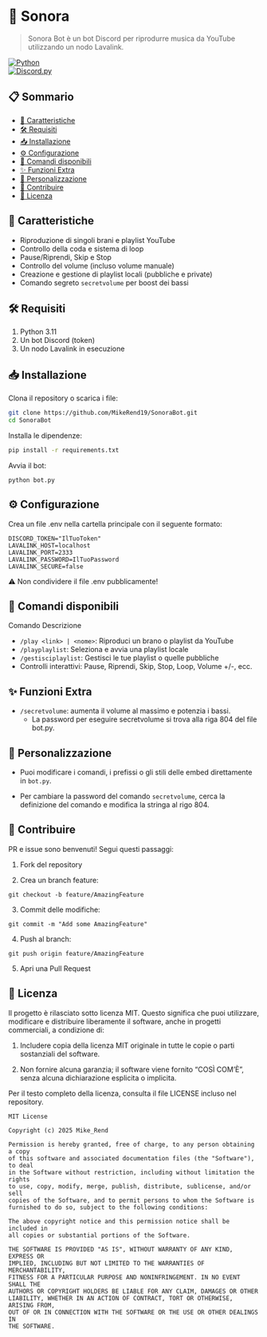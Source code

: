 # 🤖 Sonora

> Sonora Bot è un bot Discord per riprodurre musica da YouTube utilizzando un nodo Lavalink.

[![Python](https://img.shields.io/badge/python-3.11-blue)](https://www.python.org/)  
[![Discord.py](https://img.shields.io/badge/discord.py-%7E2.0-green)](https://github.com/Rapptz/discord.py)

## 📋 Sommario

- [🚀 Caratteristiche](#caratteristiche)
- [🛠️ Requisiti](#requisiti)
- [📥 Installazione](#installazione)
- [⚙️ Configurazione](#configurazione)
- [🎹 Comandi disponibili](#comandi-disponibili)
- [✨ Funzioni Extra](#funzioni-extra)
- [🔧 Personalizzazione](#personalizzazione)
- [🤝 Contribuire](#contribuire)
- [📄 Licenza](#licenza)

<h2 id="caratteristiche">🚀 Caratteristiche</h2>

- Riproduzione di singoli brani e playlist YouTube  
- Controllo della coda e sistema di loop  
- Pause/Riprendi, Skip e Stop  
- Controllo del volume (incluso volume manuale)  
- Creazione e gestione di playlist locali (pubbliche e private)  
- Comando segreto `secretvolume` per boost dei bassi  

<h2 id="requisiti">🛠️ Requisiti</h2>

1. Python 3.11  
2. Un bot Discord (token)  
3. Un nodo Lavalink in esecuzione  

<h2 id="installazione">📥 Installazione</h2>

Clona il repository o scarica i file:

```bash
git clone https://github.com/MikeRend19/SonoraBot.git
cd SonoraBot
```

Installa le dipendenze:

```bash
pip install -r requirements.txt
```

Avvia il bot:

```
python bot.py
```

<h2 id="configurazione">⚙️ Configurazione</h2>

Crea un file .env nella cartella principale con il seguente formato:

```
DISCORD_TOKEN="IlTuoToken"
LAVALINK_HOST=localhost
LAVALINK_PORT=2333
LAVALINK_PASSWORD=IlTuoPassword
LAVALINK_SECURE=false
```

⚠️ Non condividere il file .env pubblicamente!

<h2 id="comandi-disponibili">🎹 Comandi disponibili</h2>

Comando	Descrizione
- `/play <link> | <nome>`:	Riproduci un brano o playlist da YouTube
- `/playplaylist`:	Seleziona e avvia una playlist locale
- `/gestisciplaylist`:	Gestisci le tue playlist o quelle pubbliche
- Controlli interattivi:	Pause, Riprendi, Skip, Stop, Loop, Volume +/-, ecc.

<h2 id="funzioni-extra">✨ Funzioni Extra</h2>

   - `/secretvolume`: aumenta il volume al massimo e potenzia i bassi.
      -  La password per eseguire secretvolume si trova alla riga 804 del file bot.py.

<h2 id="personalizzazione">🔧 Personalizzazione</h2>

  - Puoi modificare i comandi, i prefissi o gli stili delle embed direttamente in `bot.py`.

  -  Per cambiare la password del comando `secretvolume`, cerca la definizione del comando e modifica la stringa al rigo 804.

<h2 id="contribuire">🤝 Contribuire</h2>

PR e issue sono benvenuti! Segui questi passaggi:

 1. Fork del repository

 2. Crea un branch feature:

```git checkout -b feature/AmazingFeature```

 3. Commit delle modifiche:

```git commit -m "Add some AmazingFeature"```

 4. Push al branch:

```git push origin feature/AmazingFeature```

 5. Apri una Pull Request

<h2 id="licenza">📄 Licenza</h2>

Il progetto è rilasciato sotto licenza MIT. Questo significa che puoi utilizzare, modificare e distribuire liberamente il software, anche in progetti commerciali, a condizione di:

  1. Includere copia della licenza MIT originale in tutte le copie o parti sostanziali del software.

  2. Non fornire alcuna garanzia; il software viene fornito “COSÌ COM’È”, senza alcuna dichiarazione esplicita o implicita.

Per il testo completo della licenza, consulta il file LICENSE incluso nel repository.

```
MIT License

Copyright (c) 2025 Mike_Rend

Permission is hereby granted, free of charge, to any person obtaining a copy
of this software and associated documentation files (the "Software"), to deal
in the Software without restriction, including without limitation the rights
to use, copy, modify, merge, publish, distribute, sublicense, and/or sell
copies of the Software, and to permit persons to whom the Software is
furnished to do so, subject to the following conditions:

The above copyright notice and this permission notice shall be included in 
all copies or substantial portions of the Software.

THE SOFTWARE IS PROVIDED "AS IS", WITHOUT WARRANTY OF ANY KIND, EXPRESS OR 
IMPLIED, INCLUDING BUT NOT LIMITED TO THE WARRANTIES OF MERCHANTABILITY,
FITNESS FOR A PARTICULAR PURPOSE AND NONINFRINGEMENT. IN NO EVENT SHALL THE 
AUTHORS OR COPYRIGHT HOLDERS BE LIABLE FOR ANY CLAIM, DAMAGES OR OTHER 
LIABILITY, WHETHER IN AN ACTION OF CONTRACT, TORT OR OTHERWISE, ARISING FROM, 
OUT OF OR IN CONNECTION WITH THE SOFTWARE OR THE USE OR OTHER DEALINGS IN 
THE SOFTWARE.

```
